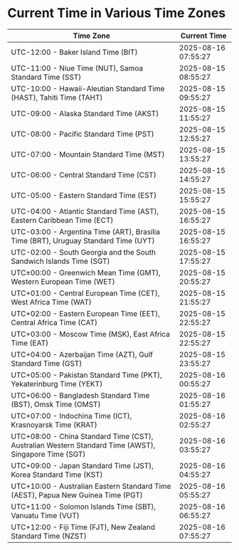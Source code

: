 # Current Time in Various Time Zones

| Time Zone | Current Time |
|-----------|--------------|
| UTC-12:00 - Baker Island Time (BIT) | 2025-08-16 07:55:27 |
| UTC-11:00 - Niue Time (NUT), Samoa Standard Time (SST) | 2025-08-15 08:55:27 |
| UTC-10:00 - Hawaii-Aleutian Standard Time (HAST), Tahiti Time (TAHT) | 2025-08-15 09:55:27 |
| UTC-09:00 - Alaska Standard Time (AKST) | 2025-08-15 11:55:27 |
| UTC-08:00 - Pacific Standard Time (PST) | 2025-08-15 12:55:27 |
| UTC-07:00 - Mountain Standard Time (MST) | 2025-08-15 13:55:27 |
| UTC-06:00 - Central Standard Time (CST) | 2025-08-15 14:55:27 |
| UTC-05:00 - Eastern Standard Time (EST) | 2025-08-15 15:55:27 |
| UTC-04:00 - Atlantic Standard Time (AST), Eastern Caribbean Time (ECT) | 2025-08-15 16:55:27 |
| UTC-03:00 - Argentina Time (ART), Brasília Time (BRT), Uruguay Standard Time (UYT) | 2025-08-15 16:55:27 |
| UTC-02:00 - South Georgia and the South Sandwich Islands Time (SGT) | 2025-08-15 17:55:27 |
| UTC±00:00 - Greenwich Mean Time (GMT), Western European Time (WET) | 2025-08-15 20:55:27 |
| UTC+01:00 - Central European Time (CET), West Africa Time (WAT) | 2025-08-15 21:55:27 |
| UTC+02:00 - Eastern European Time (EET), Central Africa Time (CAT) | 2025-08-15 22:55:27 |
| UTC+03:00 - Moscow Time (MSK), East Africa Time (EAT) | 2025-08-15 22:55:27 |
| UTC+04:00 - Azerbaijan Time (AZT), Gulf Standard Time (GST) | 2025-08-15 23:55:27 |
| UTC+05:00 - Pakistan Standard Time (PKT), Yekaterinburg Time (YEKT) | 2025-08-16 00:55:27 |
| UTC+06:00 - Bangladesh Standard Time (BST), Omsk Time (OMST) | 2025-08-16 01:55:27 |
| UTC+07:00 - Indochina Time (ICT), Krasnoyarsk Time (KRAT) | 2025-08-16 02:55:27 |
| UTC+08:00 - China Standard Time (CST), Australian Western Standard Time (AWST), Singapore Time (SGT) | 2025-08-16 03:55:27 |
| UTC+09:00 - Japan Standard Time (JST), Korea Standard Time (KST) | 2025-08-16 04:55:27 |
| UTC+10:00 - Australian Eastern Standard Time (AEST), Papua New Guinea Time (PGT) | 2025-08-16 05:55:27 |
| UTC+11:00 - Solomon Islands Time (SBT), Vanuatu Time (VUT) | 2025-08-16 06:55:27 |
| UTC+12:00 - Fiji Time (FJT), New Zealand Standard Time (NZST) | 2025-08-16 07:55:27 |
